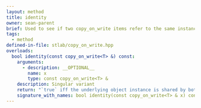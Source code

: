 ```yaml
---
layout: method
title: identity
owner: sean-parent
brief: Used to see if two copy_on_write items refer to the same instance.
tags:
  - method
defined-in-file: stlab/copy_on_write.hpp
overloads:
  bool identity(const copy_on_write<T> &) const:
    arguments:
      - description: __OPTIONAL__
        name: x
        type: const copy_on_write<T> &
    description: Singular variant
    return: "`true` iff the underlying object instance is shared by both objects. `false` otherwise."
    signature_with_names: bool identity(const copy_on_write<T> & x) const
---
```

